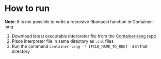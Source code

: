 # How to run

**Note**: It is not possible to write a recursive fibonacci function in Container-lang

1. Download latest executable interpreter file from the [Container-lang repo](https://github.com/odddollar/Container-lang)
2. Place interpreter file in same directory as ```.cnl``` files
3. Run the command ```container-lang -f [FILE_NAME_TO_RUN] -d``` in that directory
